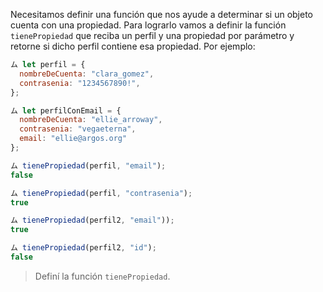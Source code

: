 Necesitamos definir una función que nos ayude a determinar si un objeto cuenta con una propiedad.
Para lograrlo vamos a definir la función `tienePropiedad` que reciba un perfil y una propiedad por parámetro y retorne si dicho perfil contiene esa propiedad. Por ejemplo:

```js
ム let perfil = {
  nombreDeCuenta: "clara_gomez",
  contrasenia: "1234567890!",
};

ム let perfilConEmail = {
  nombreDeCuenta: "ellie_arroway",
  contrasenia: "vegaeterna",
  email: "ellie@argos.org"
};

ム tienePropiedad(perfil, "email");
false

ム tienePropiedad(perfil, "contrasenia");
true

ム tienePropiedad(perfil2, "email"));
true

ム tienePropiedad(perfil2, "id");
false
```
> Definí la función `tienePropiedad`.
